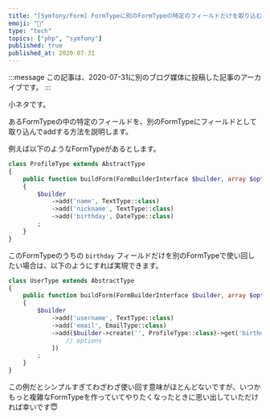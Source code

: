 ```yaml
---
title: "[Symfony/Form] FormTypeに別のFormTypeの特定のフィールドだけを取り込む方法"
emoji: "🎻"
type: "tech"
topics: ["php", "symfony"]
published: true
published_at: 2020-07-31
---
```


:::message
この記事は、2020-07-31に別のブログ媒体に投稿した記事のアーカイブです。
:::

小ネタです。

あるFormTypeの中の特定のフィールドを、別のFormTypeにフィールドとして取り込んでaddする方法を説明します。

例えば以下のようなFormTypeがあるとします。

```php
class ProfileType extends AbstractType
{
    public function buildForm(FormBuilderInterface $builder, array $options)
    {
        $builder
            ->add('name', TextType::class)
            ->add('nickname', TextType::class)
            ->add('birthday', DateType::class)
        ;
    }
}
```

このFormTypeのうちの `birthday` フィールドだけを別のFormTypeで使い回したい場合は、以下のようにすれば実現できます。

```php
class UserType extends AbstractType
{
    public function buildForm(FormBuilderInterface $builder, array $options)
    {
        $builder
            ->add('username', TextType::class)
            ->add('email', EmailType::class)
            ->add($builder->create('', ProfileType::class)->get('birthday'), [
                // options
            ])
        ;
    }
}
```

この例だとシンプルすぎてわざわざ使い回す意味がほとんどないですが、いつかもっと複雑なFormTypeを作っていてやりたくなったときに思い出していただければ幸いです😇
